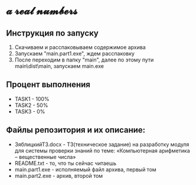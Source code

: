 # **𝓪 𝓻𝓮𝓪𝓵 𝓷𝓾𝓶𝓫𝓮𝓻𝓼**

## Инструкция по запуску
1. Скачиваем и расспаковываем содержимое архива
2. Запускаем "main.part1.exe", ждем расспаковку
3. После переходим в  папку "main", далее по этому пути main\dist\main\, запускаем main.exe

## Процент выполнения
* TASK1 - 100%
* TASK2 - 50%
* TASK3 - 0%

## Файлы репозитория и их описание:
* ЗяблицкийТЗ.docx - ТЗ(техническое задание) на разработку модуля для системы проверки знаний по теме: «Компьютерная арифметика – вещественные числа»
* README.txt - то, что ты сейчас читаешь
* main.part1.exe - исполняемый файл архива, первый том
* main.part2.exe - архив, второй том
